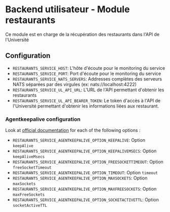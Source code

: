 # Backend utilisateur - Module restaurants

Ce module est en charge de la récupération des restaurants dans l'API de l'Université 

## Configuration
- `RESTAURANTS_SERVICE_HOST`: L'hôte d'écoute pour le monitoring du service
- `RESTAURANTS_SERVICE_PORT`: Port d'écoute pour le monitoring du service
- `RESTAURANTS_SERVICE_NATS_SERVERS`: Addresses complètes des serveurs NATS séparées par des virgules (ex: nats://localhost:4222)
- `RESTAURANTS_SERVICE_UL_API_URL`: L'URL de l'API permettant d'obtenir les restaurants
- `RESTAURANTS_SERVICE_UL_API_BEARER_TOKEN`: Le token d'accès à l'API de l'Université permettant d'obtenir les informations liées aux restaurant.

### Agentkeepalive configuration
Look at [official documentation](https://github.com/node-modules/agentkeepalive#new-agentoptions) for each of the following options :
- `RESTAURANTS_SERVICE_AGENTKEEPALIVE_OPTION_KEEPALIVE`: Option `keepAlive`
- `RESTAURANTS_SERVICE_AGENTKEEPALIVE_OPTION_KEEPALIVEMSECS`: Option `keepAliveMsecs`
- `RESTAURANTS_SERVICE_AGENTKEEPALIVE_OPTION_FREESOCKETTIMEOUT`: Option `freeSocketTimeout`
- `RESTAURANTS_SERVICE_AGENTKEEPALIVE_OPTION_TIMEOUT`: Option `timeout`
- `RESTAURANTS_SERVICE_AGENTKEEPALIVE_OPTION_MAXSOCKETS`: Option `maxSockets`
- `RESTAURANTS_SERVICE_AGENTKEEPALIVE_OPTION_MAXFREESOCKETS`: Option `maxFreeSockets`
- `RESTAURANTS_SERVICE_AGENTKEEPALIVE_OPTION_SOCKETACTIVETTL`: Option `socketActiveTTL`